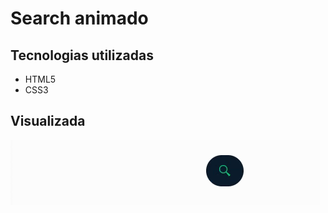 # Search animado

## Tecnologias utilizadas

<ul>
  <li>HTML5</li>
  <li>CSS3</li>
</ul>

## Visualizada

<img src="Video_1660923158.gif">
